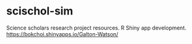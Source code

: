 # scischol-sim

Science scholars research project resources. 
R Shiny app development. 
https://bokchoi.shinyapps.io/Galton-Watson/

